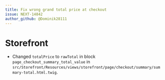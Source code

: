 ```yaml
---
title: Fix wrong grand total price at checkout
issue: NEXT-14842
author_github: @Dominik28111
---
```

# Storefront
* Changed `totalPrice` to `rawTotal` in block `page_checkout_summary_total_value` in `src/Storefront/Resources/views/storefront/page/checkout/summary/summary-total.html.twig`.

